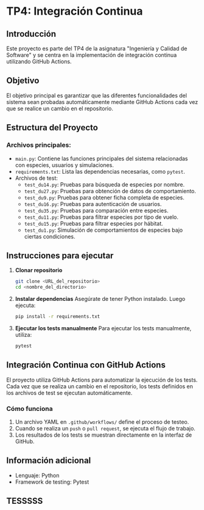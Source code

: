 # TP4: Integración Continua

## Introducción
Este proyecto es parte del TP4 de la asignatura "Ingeniería y Calidad de Software" y se centra en la implementación de integración continua utilizando GitHub Actions.

## Objetivo
El objetivo principal es garantizar que las diferentes funcionalidades del sistema sean probadas automáticamente mediante GitHub Actions cada vez que se realice un cambio en el repositorio.

## Estructura del Proyecto
### Archivos principales:
- `main.py`: Contiene las funciones principales del sistema relacionadas con especies, usuarios y simulaciones.
- `requirements.txt`: Lista las dependencias necesarias, como `pytest`.
- Archivos de test:
  - `test_du14.py`: Pruebas para búsqueda de especies por nombre.
  - `test_du27.py`: Pruebas para obtención de datos de comportamiento.
  - `test_du9.py`: Pruebas para obtener ficha completa de especies.
  - `test_du16.py`: Pruebas para autenticación de usuarios.
  - `test_du35.py`: Pruebas para comparación entre especies.
  - `test_du11.py`: Pruebas para filtrar especies por tipo de vuelo.
  - `test_du15.py`: Pruebas para filtrar especies por hábitat.
  - `test_du1.py`: Simulación de comportamientos de especies bajo ciertas condiciones.

## Instrucciones para ejecutar
1. **Clonar repositorio**
   ```bash
   git clone <URL_del_repositorio>
   cd <nombre_del_directorio>
   ```

2. **Instalar dependencias**
   Asegúrate de tener Python instalado. Luego ejecuta:
   ```bash
   pip install -r requirements.txt
   ```

3. **Ejecutar los tests manualmente**
   Para ejecutar los tests manualmente, utiliza:
   ```bash
   pytest
   ```

## Integración Continua con GitHub Actions
El proyecto utiliza GitHub Actions para automatizar la ejecución de los tests. Cada vez que se realiza un cambio en el repositorio, los tests definidos en los archivos de test se ejecutan automáticamente.

### Cómo funciona
1. Un archivo YAML en `.github/workflows/` define el proceso de testeo.
2. Cuando se realiza un `push` o `pull request`, se ejecuta el flujo de trabajo.
3. Los resultados de los tests se muestran directamente en la interfaz de GitHub.


## Información adicional
- Lenguaje: Python
- Framework de testing: Pytest

## TESSSSS
